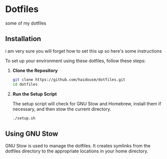 # Dotfiles

some of my dotfiles

## Installation

i am very sure you will forget how to set this up so here's some instructions

To set up your environment using these dotfiles, follow these steps:

1. **Clone the Repository**

    ```sh
    git clone https://github.com/haidousm/dotfiles.git
    cd dotfiles
    ```

2. **Run the Setup Script**

    The setup script will check for GNU Stow and Homebrew, install them if necessary, and then stow the current directory.

    ```sh
    ./setup.sh
    ```

## Using GNU Stow

GNU Stow is used to manage the dotfiles. It creates symlinks from the dotfiles directory to the appropriate locations in your home directory.

